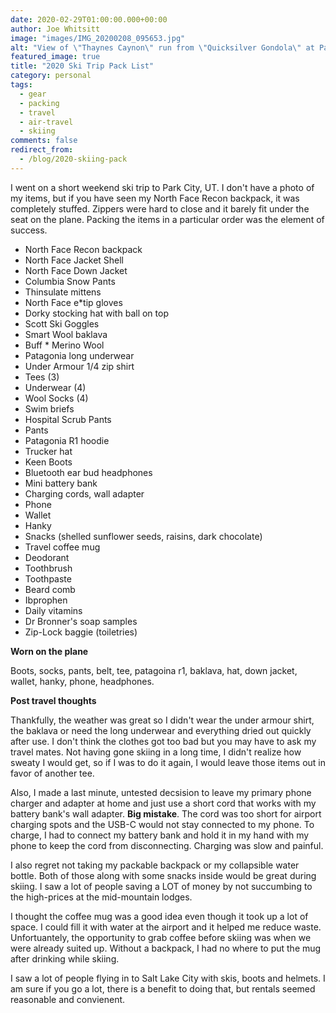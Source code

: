 ```yaml
---
date: 2020-02-29T01:00:00.000+00:00
author: Joe Whitsitt
image: "images/IMG_20200208_095653.jpg"
alt: "View of \"Thaynes Caynon\" run from \"Quicksilver Gondola\" at Park City, Utah"
featured_image: true
title: "2020 Ski Trip Pack List"
category: personal
tags: 
  - gear
  - packing
  - travel
  - air-travel
  - skiing
comments: false
redirect_from:
  - /blog/2020-skiing-pack
---
```

I went on a short weekend ski trip to Park City, UT. I don't have a photo of my items, but if you have seen my North Face Recon backpack, it was completely stuffed. Zippers were hard to close and it barely fit under the seat on the plane. Packing the items in a particular order was the element of success.

* North Face Recon backpack
* North Face Jacket Shell
* North Face Down Jacket
* Columbia Snow Pants
* Thinsulate mittens
* North Face e*tip gloves
* Dorky stocking hat with ball on top
* Scott Ski Goggles
* Smart Wool baklava
* Buff * Merino Wool
* Patagonia long underwear
* Under Armour 1/4 zip shirt
* Tees (3)
* Underwear (4)
* Wool Socks (4)
* Swim briefs
* Hospital Scrub Pants
* Pants
* Patagonia R1 hoodie
* Trucker hat
* Keen Boots
* Bluetooth ear bud headphones
* Mini battery bank
* Charging cords, wall adapter
* Phone
* Wallet
* Hanky
* Snacks (shelled sunflower seeds, raisins, dark chocolate)
* Travel coffee mug
* Deodorant
* Toothbrush
* Toothpaste
* Beard comb
* Ibprophen
* Daily vitamins
* Dr Bronner's soap samples
* Zip-Lock baggie (toiletries)

**Worn on the plane**

Boots, socks, pants, belt, tee, patagoina r1, baklava, hat, down jacket, wallet, hanky, phone, headphones.

**Post travel thoughts**

Thankfully, the weather was great so I didn't wear the under armour shirt, the baklava or need the long underwear and everything dried out quickly after use. I don't think the clothes got too bad but you may have to ask my travel mates. Not having gone skiing in a long time, I didn't realize how sweaty I would get, so if I was to do it again, I would leave those items out in favor of another tee.

Also, I made a last minute, untested decsision to leave my primary phone charger and adapter at home and just use a short cord that works with my battery bank's wall adapter. **Big mistake**. The cord was too short for airport charging spots and the USB-C would not stay connected to my phone. To charge, I had to connect my battery bank and hold it in my hand with my phone to keep the cord from disconnecting. Charging was slow and painful.

I also regret not taking my packable backpack or my collapsible water bottle. Both of those along with some snacks inside would be great during skiing. I saw a lot of people saving a LOT of money by not succumbing to the high-prices at the mid-mountain lodges.

I thought the coffee mug was a good idea even though it took up a lot of space. I could fill it with water at the airport and it helped me reduce waste. Unfortuantely, the opportunity to grab coffee before skiing was when we were already suited up. Without a backpack, I had no where to put the mug after drinking while skiing. 

I saw a lot of people flying in to Salt Lake City with skis, boots and helmets. I am sure if you go a lot, there is a benefit to doing that, but rentals seemed reasonable and convienent.
